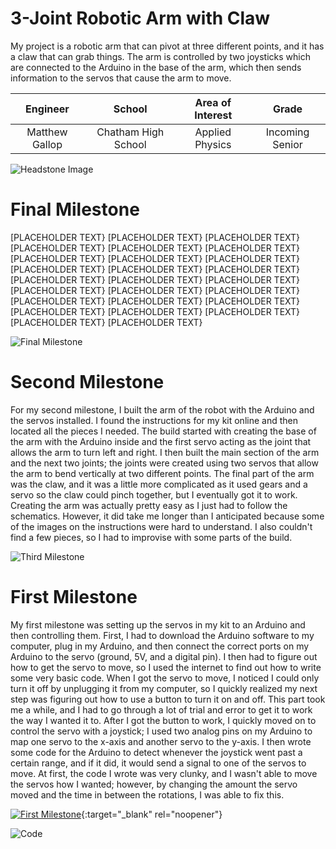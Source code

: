 ﻿# 3-Joint Robotic Arm with Claw
My project is a robotic arm that can pivot at three different points, and it has a claw that can grab things. The arm is controlled by two joysticks which are connected to the Arduino in the base of the arm, which then sends information to the servos that cause the arm to move.

| **Engineer** | **School** | **Area of Interest** | **Grade** |
|:--:|:--:|:--:|:--:|
| Matthew Gallop | Chatham High School | Applied Physics | Incoming Senior

![Headstone Image](https://cdn-a.william-reed.com/var/wrbm_gb_food_pharma/storage/images/9/2/8/5/235829-6-eng-GB/Feed-Test-SIC-Feed-20142_news_large.jpg)
  
# Final Milestone
[PLACEHOLDER TEXT} [PLACEHOLDER TEXT} [PLACEHOLDER TEXT} [PLACEHOLDER TEXT} [PLACEHOLDER TEXT} [PLACEHOLDER TEXT} [PLACEHOLDER TEXT} [PLACEHOLDER TEXT} [PLACEHOLDER TEXT} [PLACEHOLDER TEXT} [PLACEHOLDER TEXT} [PLACEHOLDER TEXT} [PLACEHOLDER TEXT} [PLACEHOLDER TEXT} [PLACEHOLDER TEXT} [PLACEHOLDER TEXT} [PLACEHOLDER TEXT} [PLACEHOLDER TEXT} [PLACEHOLDER TEXT} [PLACEHOLDER TEXT} [PLACEHOLDER TEXT} [PLACEHOLDER TEXT} [PLACEHOLDER TEXT} [PLACEHOLDER TEXT} [PLACEHOLDER TEXT} [PLACEHOLDER TEXT}

![Final Milestone](https://cdn-a.william-reed.com/var/wrbm_gb_food_pharma/storage/images/9/2/8/5/235829-6-eng-GB/Feed-Test-SIC-Feed-20142_news_large.jpg)

# Second Milestone
For my second milestone, I built the arm of the robot with the Arduino and the servos installed. I found the instructions for my kit online and then located all the pieces I needed. The build started with creating the base of the arm with the Arduino inside and the first servo acting as the joint that allows the arm to turn left and right. I then built the main section of the arm and the next two joints; the joints were created using two servos that allow the arm to bend vertically at two different points. The final part of the arm was the claw, and it was a little more complicated as it used gears and a servo so the claw could pinch together, but I eventually got it to work. Creating the arm was actually pretty easy as I just had to follow the schematics. However, it did take me longer than I anticipated because some of the images on the instructions were hard to understand. I also couldn't find a few pieces, so I had to improvise with some parts of the build.

![Third Milestone](https://cdn-a.william-reed.com/var/wrbm_gb_food_pharma/storage/images/9/2/8/5/235829-6-eng-GB/Feed-Test-SIC-Feed-20142_news_large.jpg)
# First Milestone
  
My first milestone was setting up the servos in my kit to an Arduino and then controlling them. First, I had to download the Arduino software to my computer, plug in my Arduino, and then connect the correct ports on my Arduino to the servo (ground, 5V, and a digital pin). I then had to figure out how to get the servo to move, so I used the internet to find out how to write some very basic code. When I got the servo to move, I noticed I could only turn it off by unplugging it from my computer, so I quickly realized my next step was figuring out how to use a button to turn it on and off. This part took me a while, and I had to go through a lot of trial and error to get it to work the way I wanted it to. After I got the button to work, I quickly moved on to control the servo with a joystick; I used two analog pins on my Arduino to map one servo to the x-axis and another servo to the y-axis. I then wrote some code for the Arduino to detect whenever the joystick went past a certain range, and if it did, it would send a signal to one of the servos to move. At first, the code I wrote was very clunky, and I wasn't able to move the servos how I wanted; however, by changing the amount the servo moved and the time in between the rotations, I was able to fix this.

[![First Milestone](https://res.cloudinary.com/marcomontalbano/image/upload/v1628084634/video_to_markdown/images/youtube--TIL9YxUkU94-c05b58ac6eb4c4700831b2b3070cd403.jpg)](https://www.youtube.com/watch?v=TIL9YxUkU94&pp=sAQA "First Milestone"){:target="_blank" rel="noopener"}

![Code](https://github.com/mattpgallop/MatthewGallop_BSE_Portfolio/raw/gh-pages/Screen%20Shot%202021-08-06%20at%209.16.02%20AM.png)
